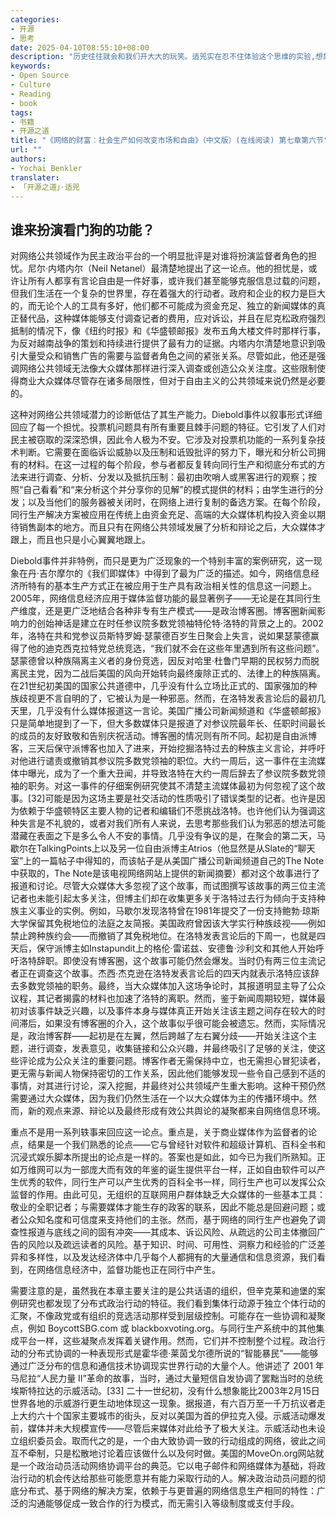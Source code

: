 ```yaml
---
categories:
- 开源
- 思考
date: 2025-04-10T08:55:10+08:00
description: "历史往往就会和我们开大大的玩笑。适兕实在忍不住体验这个思维的实验,想象虚拟的历史，于是尝试花几个月的时间翻译。Enjoy！Happy Reading～"
keywords:
- Open Source
- Culture
- Reading
- book
tags:
- 书籍
- 开源之道
title: "《网络的财富：社会生产如何改变市场和自由》（中文版）(在线阅读) 第七章第六节"
url: ""
authors:
- Yochai Benkler
translater:
- 「开源之道」·适兕
---
```


## 谁来扮演看门狗的功能？

对网络公共领域作为民主政治平台的一个明显批评是对谁将扮演监督者角色的担忧。尼尔·内塔内尔（Neil Netanel）最清楚地提出了这一论点。他的担忧是，或许让所有人都享有言论自由是一件好事，或许我们甚至能够克服信息过载的问题，但我们生活在一个复杂的世界里，存在着强大的行动者。政府和企业的权力是巨大的，而无论个人的工具有多好，他们都不可能成为资金充足、独立的新闻媒体的真正替代品，这种媒体能够支付调查记者的费用，应对诉讼，并且在尼克松政府强烈抵制的情况下，像《纽约时报》和《华盛顿邮报》发布五角大楼文件时那样行事，为反对越南战争的策划和持续进行提供了最有力的证据。内塔内尔清楚地意识到吸引大量受众和销售广告的需要与监督者角色之间的紧张关系。尽管如此，他还是强调网络公共领域无法像大众媒体那样进行深入调查或创造公众关注度。这些限制使得商业大众媒体尽管存在诸多局限性，但对于自由主义的公共领域来说仍然是必要的。

这种对网络公共领域潜力的诊断低估了其生产能力。Diebold事件以叙事形式详细回应了每一个担忧。投票机问题具有所有重要且棘手问题的特征。它引发了人们对民主被窃取的深深恐惧，因此令人极为不安。它涉及对投票机功能的一系列复杂技术判断。它需要在面临诉讼威胁以及压制和诋毁批评的努力下，曝光和分析公司拥有的材料。在这一过程的每个阶段，参与者都反复转向同行生产和彻底分布式的方法来进行调查、分析、分发以及抵抗压制：最初由吹哨人或黑客进行的观察；按照“自己看看”和“来分析这个并分享你的见解”的模式提供的材料；由学生进行的分发；以及当他们的服务器被关闭时，在网络上进行复制的备选方案。在每个阶段，同行生产解决方案被应用在传统上由资金充足、高端的大众媒体机构投入资金以期待销售副本的地方。而且只有在网络公共领域发展了分析和辩论之后，大众媒体才跟上，而且也只是小心翼翼地跟上。

Diebold事件并非特例，而只是更为广泛现象的一个特别丰富的案例研究，这一现象在丹·吉尔摩尔的《我们即媒体》中得到了最为广泛的描述。如今，网络信息经济所特有的基本生产方式正在被应用于生产具有政治相关性的信息这一问题上。2005年，网络信息经济应用于媒体监督功能的最显著例子——无论是在其同行生产维度，还是更广泛地结合各种非专有生产模式——是政治博客圈。博客圈新闻影响力的创始神话是建立在时任参议院多数党领袖特伦特·洛特的背景之上的。2002年，洛特在共和党参议员斯特罗姆·瑟蒙德百岁生日聚会上失言，说如果瑟蒙德赢得了他的迪克西克拉特党总统竞选，“我们就不会在这些年里遇到所有这些问题”。瑟蒙德曾以种族隔离主义者的身份竞选，因反对哈里·杜鲁门早期的民权努力而脱离民主党，因为二战后美国的风向开始转向最终废除正式的、法律上的种族隔离。在21世纪初美国的国家公共道德中，几乎没有什么立场比正式的、国家强加的种族歧视更不言自明的了，它被认为是一种邪恶。然而，在洛特发表言论后的最初几天里，几乎没有什么媒体报道这一言论。美国广播公司新闻频道和《华盛顿邮报》只是简单地提到了一下，但大多数媒体只是报道了对参议院最年长、任职时间最长的成员的友好致敬和告别庆祝活动。博客圈的情况则有所不同。起初是自由派博客，三天后保守派博客也加入了进来，开始挖掘洛特过去的种族主义言论，并呼吁对他进行谴责或撤销其参议院多数党领袖的职位。大约一周后，这一事件在主流媒体中曝光，成为了一个重大丑闻，并导致洛特在大约一周后辞去了参议院多数党领袖的职务。对这一事件的仔细案例研究使其不清楚主流媒体最初为何忽视了这个故事。[32]可能是因为这场主要是社交活动的性质吸引了错误类型的记者。也许是因为依赖于华盛顿特区主要人物的记者和编辑们不愿挑战洛特。也许他们认为强调这种失言是不礼貌的，或者对我们所有人来说，去思考那些我们认为邪恶的想法可能潜藏在表面之下是多么令人不安的事情。几乎没有争议的是，在聚会的第二天，马歇尔在TalkingPoints上以及另一位自由派博主Atrios（他显然是从Slate的“聊天室”上的一篇帖子中得知的，而该帖子是从美国广播公司新闻频道自己的The Note中获取的，The Note是该电视网络网站上提供的新闻摘要）都对这个故事进行了报道和讨论。尽管大众媒体大多忽视了这个故事，而试图撰写该故事的两三位主流记者也未能引起太多关注，但博主们却在收集更多关于洛特过去行为倾向于支持种族主义事业的实例。例如，马歇尔发现洛特曾在1981年提交了一份支持鲍勃·琼斯大学保留其免税地位的法庭之友简报。美国政府曾因该大学实行种族歧视——例如禁止跨种族约会——而撤销了其免税地位。在洛特发表言论后的下周一，也就是四天后，保守派博主如Instapundit上的格伦·雷诺兹、安德鲁·沙利文和其他人开始呼吁洛特辞职。即使没有博客圈，这个故事可能仍然会爆发。当时仍有两三位主流记者正在调查这个故事。杰西·杰克逊在洛特发表言论后的四天内就表示洛特应该辞去多数党领袖的职务。最终，当大众媒体加入这场争论时，其报道明显主导了公众议程，其记者揭露的材料也加速了洛特的离职。然而，鉴于新闻周期较短，媒体最初对该事件缺乏兴趣，以及事件本身与媒体真正开始关注该主题之间存在较大的时间滞后，如果没有博客圈的介入，这个故事似乎很可能会被遗忘。然而，实际情况是，政治博客群——起初是在左翼，然后跨越了左右翼分歧——开始关注这个主题，进行调查，发表意见，收集链接和公众兴趣，并最终吸引了足够的关注，使这些评论成为公众关注的重要问题。博客作者无需保持中立，也无需担心冒犯读者，更无需与新闻人物保持密切的工作关系，因此他们能够发现一些令自己感到不适的事情，对其进行讨论，深入挖掘，并最终对公共领域产生重大影响。这种干预仍然需要通过大众媒体，因为我们仍然生活在一个以大众媒体为主的传播环境中。然而，新的观点来源、辩论以及最终形成有效公共舆论的凝聚都来自网络信息环境。

重点不是用一系列轶事来回应这一论点。重点是，关于商业媒体作为监督者的论点，结果是一个我们熟悉的论点——它与曾经针对软件和超级计算机、百科全书和沉浸式娱乐脚本所提出的论点是一样的。答案也是如此，如今已为我们所熟知。正如万维网可以为一部庞大而有效的年鉴的诞生提供平台一样，正如自由软件可以产生优秀的软件，同行生产可以产生优秀的百科全书一样，同行生产也可以发挥公众监督的作用。由此可见，无组织的互联网用户群体缺乏大众媒体的一些基本工具：敬业的全职记者；与需要媒体才能生存的政客的联系，因此不能总是回避问题；或者公众知名度和可信度来支持他们的主张。然而，基于网络的同行生产也避免了调查性报道与底线之间的固有冲突——其成本、诉讼风险、从疏远的公司主体撤回广告的风险以及疏远读者的风险。基于知识、时间、可用性、洞察力和经验的广泛差异和多样性，以及发达经济体中几乎每个人都拥有的大量通信和信息资源，我们看到，在网络信息经济中，监督功能也正在同行中产生。

需要注意的是，虽然我在本章主要关注的是公共话语的组织，但辛克莱和迪堡的案例研究也都发现了分布式政治行动的特征。我们看到集体行动源于独立个体行动的汇聚，不像政党或有组织的竞选活动那样受到层级控制。可能存在一些协调和凝聚点，例如 BoycottSBG.com 或 blackboxvoting.org。与同行生产系统中的其他集成平台一样，这些凝聚点发挥着关键作用。然而，它们并不控制整个过程。政治行动的分布式协调的一种表现形式是霍华德·莱茵戈尔德所说的“智能暴民”——能够通过广泛分布的信息和通信技术协调现实世界行动的大量个人。他讲述了 2001 年马尼拉“人民力量 II”革命的故事，当时，通过大量短信自发协调了罢黜当时的总统埃斯特拉达的示威活动。[33] 二十一世纪初，没有什么想象能比2003年2月15日世界各地的示威游行更生动地体现这一现象。据报道，有六百万至一千万抗议者走上大约六十个国家主要城市的街头，反对以美国为首的伊拉克入侵。示威活动爆发前，媒体并未大规模宣传——尽管后来媒体对此给予了极大关注。示威活动也未设立组织委员会。取而代之的是，一个由大致协调一致的行动组成的网络，彼此之间互不牵制，只是松散地讨论着应该做什么以及何时做。美国的MoveOn.org网站就是一个政治动员活动网络协调平台的典范。它以电子邮件和网络媒体为基础，将政治行动的机会传达给那些可能愿意并有能力采取行动的人。解决政治动员问题的彻底分布式、基于网络的解决方案，依赖于与更普遍的网络信息生产相同的特性：广泛的沟通能够促成一致合作的行为模式，而无需引入等级制度或支付手段。
